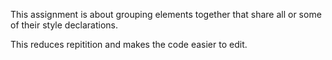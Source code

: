 This assignment is about grouping elements together that share all or some of their style declarations.

This reduces repitition and makes the code easier to edit.